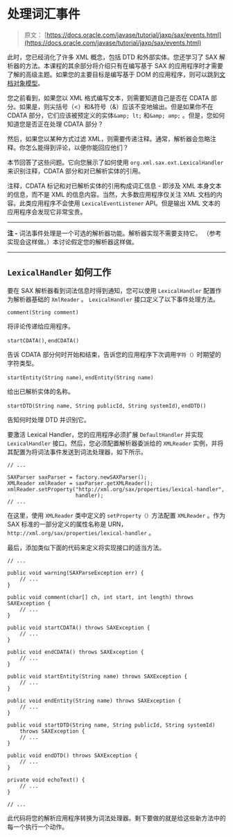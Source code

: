 # 处理词汇事件

> 原文： [https://docs.oracle.com/javase/tutorial/jaxp/sax/events.html](https://docs.oracle.com/javase/tutorial/jaxp/sax/events.html)

此时，您已经消化了许多 XML 概念，包括 DTD 和外部实体。您还学习了 SAX 解析器的方法。本课程的其余部分将介绍只有在编写基于 SAX 的应用程序时才需要了解的高级主题。如果您的主要目标是编写基于 DOM 的应用程序，则可以跳到[文档对象模型](../dom/index.html)。

您之前看到，如果您以 XML 格式编写文本，则需要知道自己是否在 CDATA 部分。如果是，则尖括号（&lt;）和&符号（&amp;）应该不变地输出。但是如果你不在 CDATA 部分，它们应该被预定义的实体`&amp; lt;` 和`&amp; amp;` 。但是，您如何知道您是否正在处理 CDATA 部分？

然后，如果您以某种方式过滤 XML，则需要传递注释。通常，解析器会忽略注释。你怎么能得到评论，以便你能回应他们？

本节回答了这些问题。它向您展示了如何使用 `org.xml.sax.ext.LexicalHandler` 来识别注释，CDATA 部分和对已解析实体的引用。

注释，CDATA 标记和对已解析实体的引用构成词汇信息 - 即涉及 XML 本身文本的信息，而不是 XML 的信息内容。当然，大多数应用程序仅关注 XML 文档的内容。此类应用程序不会使用 `LexicalEventListener` API。但是输出 XML 文本的应用程序会发现它非常宝贵。

* * *

**注 -** 词法事件处理是一个可选的解析器功能。解析器实现不需要支持它。 （参考实现会这样做。）本讨论假定您的解析器这样做。

* * *

## `LexicalHandler` 如何工作

要在 SAX 解析器看到词法信息时得到通知，您可以使用 `LexicalHandler` 配置作为解析器基础的 `XmlReader` 。 `LexicalHandler` 接口定义了以下事件处理方法。

`comment(String comment)`

将评论传递给应用程序。

`startCDATA()`, `endCDATA()`

告诉 CDATA 部分何时开始和结束，告诉您的应用程序下次调用`字符（）`时期望的字符类型。

`startEntity(String name)`, `endEntity(String name)`

给出已解析实体的名称。

`startDTD(String name, String publicId, String systemId)`, `endDTD()`

告知何时处理 DTD 并识别它。

要激活 Lexical Handler，您的应用程序必须扩展 `DefaultHandler` 并实现 `LexicalHandler` 接口。然后，您必须配置解析器委派给的 `XMLReader` 实例，并将其配置为将词法事件发送到词法处理器，如下所示。

```
// ...

SAXParser saxParser = factory.newSAXParser();
XMLReader xmlReader = saxParser.getXMLReader();
xmlReader.setProperty("http://xml.org/sax/properties/lexical-handler",
                      handler); 
// ...

```

在这里，使用 `XMLReader` 类中定义的 `setProperty（）`方法配置 `XMLReader` 。作为 SAX 标准的一部分定义的属性名称是 URN， `http://xml.org/sax/properties/lexical-handler` 。

最后，添加类似下面的代码来定义将实现接口的适当方法。

```
// ...

public void warning(SAXParseException err) {
    // ...
}

public void comment(char[] ch, int start, int length) throws SAXException {
    // ...   
}

public void startCDATA() throws SAXException {
    // ...
}

public void endCDATA() throws SAXException {
    // ...
}

public void startEntity(String name) throws SAXException {
    // ...
}

public void endEntity(String name) throws SAXException {
    // ...
}

public void startDTD(String name, String publicId, String systemId)
    throws SAXException {
    // ...
}

public void endDTD() throws SAXException {
    // ...
}

private void echoText() {
    // ...
}

// ...

```

此代码将您的解析应用程序转换为词法处理器。剩下要做的就是给这些新方法中的每一个执行一个动作。